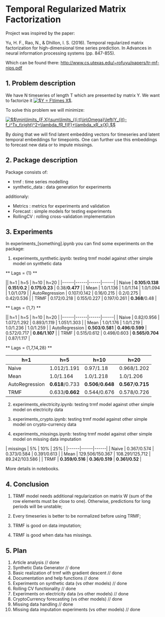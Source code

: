 # Temporal Regularized Matrix Factorization

Project was inspired by the paper:

Yu, H. F., Rao, N., & Dhillon, I. S. (2016). Temporal regularized matrix factorization for high-dimensional time series prediction. In Advances in neural information processing systems (pp. 847-855).

Which can be found there: http://www.cs.utexas.edu/~rofuyu/papers/tr-mf-nips.pdf


## 1. Problem description

We have N timeseries of length T which are presented by matrix Y. We want to factorize it <a href="https://www.codecogs.com/eqnedit.php?latex=$Y&space;=&space;F\times&space;X$" target="_blank"><img src="https://latex.codecogs.com/gif.latex?$Y&space;=&space;F\times&space;X$" title="$Y = F\times X$" /></a>.

To solve this problem we will minimize:

<a href="https://www.codecogs.com/eqnedit.php?latex=$$\min\limits_{F,X}\sum\limits_{(i,t)\in\Omega}\left(Y_{it}-f_i^Tx_t\right)^2&plus;\lambda_fR_f(F)&plus;\lambda_xR_x(X).$$" target="_blank"><img src="https://latex.codecogs.com/gif.latex?$$\min\limits_{F,X}\sum\limits_{(i,t)\in\Omega}\left(Y_{it}-f_i^Tx_t\right)^2&plus;\lambda_fR_f(F)&plus;\lambda_xR_x(X).$$" title="$$\min\limits_{F,X}\sum\limits_{(i,t)\in\Omega}\left(Y_{it}-f_i^Tx_t\right)^2+\lambda_fR_f(F)+\lambda_xR_x(X).$$" /></a>

By doing that we will find latent embedding vectors for timeseries and latent temporal embeddings for timepoints.
One can further use this embeddings to forecast new data or to impute missings.

## 2. Package description
Package consists of:
- trmf : time series modelling
- synthetic_data : data generation for experiments

additionaly:
- Metrics : metrics for experiments and validation
- Forecast : simple models for testing experiments
- RollingCV : rolling cross-validation implementation

## 3. Experiments

In experiments_[something].ipynb you can find some experiments on the package:

1) experiments_synthetic.ipynb: testing trmf model against other simple model on synthetic data

** Lags = {1} **

|| h=1 | h=5 | h=10 | h=20 |
|------|------|------|------|
| Naive | **0.105**/**0.138** | **0.151**/**0.2** | **0.175**/**0.23** | 0.38/**0.477** |
| Mean | 1.0/1.136 | 1.0/1.114 | 1.0/1.094 | 1.0/1.079 |
| AutoRegression | 0.107/0.142 | 0.16/0.215 | 0.2/0.275 | 0.42/0.536 |
| TRMF | 0.172/0.218 | 0.155/0.227 | 0.197/0.261 | **0.368**/0.48 |

** Lags = {1,7} **

|| h=1 | h=5 | h=10 | h=20 |
|------|------|------|------|
| Naive | 0.82/0.956 | 1.072/1.292 | 0.893/1.119 | 1.051/1.303 |
| Mean | 1.0/1.176 | 1.0/1.219 | 1.0/1.236 | 1.0/1.259 |
| AutoRegression | **0.503**/**0.581** | **0.496**/**0.599** | 0.572/0.717 | **0.86/1.107** |
| TRMF | 0.515/0.612 | 0.498/0.603 | **0.565/0.704** | 0.87/1.117 |

** Lags = {1,7,14,28} **

| h=1 | h=5 | h=10 | h=20 |
|------|------|------|------|
| Naive | 1.012/1.191 | 0.97/1.18 | 0.968/1.202 | 0.917/1.162 |
| Mean | 1.0/1.164 | 1.0/1.218 | 1.0/1.206 | 1.0/1.197 |
| AutoRegression | **0.618**/0.733 | **0.506**/**0.648** | **0.567**/**0.715** | 0.619/0.755 |
| TRMF | 0.633/**0.662** | 0.544/0.676 | 0.578/0.726 | **0.582**/**0.72** |

2) experiments_electricity.ipynb: testing trmf model against other simple model on electricity data


3) experiments_crypto.ipynb: testing trmf model against other simple model on crypto-currency data


4) experiments_missings.ipynb: testing trmf model against other simple model on missing data imputation

| missings | 5% | 10% | 25% |
|------|------|------|
| Naive | 0.367/0.574 | 0.373/0.584 | 0.391/0.613 |
| Mean | 129.506/150.367 | 108.291/125.712 | 89.242/103.586 |
| TRMF | **0.359/0.516** | **0.36/0.519** | **0.361/0.52** |

More details in notebooks.

## 4. Conclusion

1) TRMF model needs additional regularization on matrix W (sum of the row elements must be close to one). Otherwise, predictions for long periods will be unstable;

2) Every timeseries is better to be normalized before using TRMF;

3) TRMF is good on data imputation;

4) TRMF is good when data has missings.

## 5. Plan

1) Article analysis // done
2) Synthetic Data Generator // done
3) Basic realization of trmf with gradient descent // done
4) Documentation and help functions // done
5) Experiments on synthetic data (vs other models) // done
6) Rolling CV functionality // done
7) Experiments on electricity data (vs other models) // done
8) CryptoCurrency forecasting (vs other models) // done
9) Missing data handling // done
10) Missing data imputation experiments (vs other models) // done
